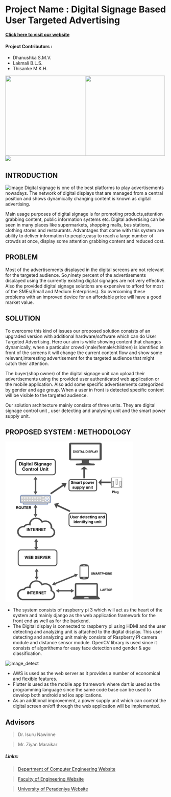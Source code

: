 # Project Name : Digital Signage Based User Targeted Advertising

[**Click here to visit our website**](https://viradhanus.github.io/Digital-Signage-Based-User-Targerd-Advertising/)

#### Project Contributors : 
  * Dhanushka S.M.V. 
  * Lakmali B.L.S. 
  * Thisanke M.K.H.   
                           
<div id="Members" >
    <div class="inline-block">
        <img src ="https://github.com/cepdnaclk/e16-3yp-digital-signage-based-user-targeted-advertising/blob/main/Images/Member1.jpg" align="left" width="250" height="250">
    </div>
    <div class="inline-block">
        <img src ="https://github.com/cepdnaclk/e16-3yp-digital-signage-based-user-targeted-advertising/blob/main/Images/Member2.jpg" align="left" width="250" height="250">
    </div>
    <div class="inline-block">
       <img src ="https://github.com/cepdnaclk/e16-3yp-digital-signage-based-user-targeted-advertising/blob/main/Images/Member3.jpg" alt= " "  width="230" height="250">
    </div>
</div>

## INTRODUCTION

![image](https://github.com/cepdnaclk/e16-3yp-digital-signage-based-user-targeted-advertising/blob/main/Images/target.png)
Digital signage is one of the best platforms to play advertisements nowadays. The network of digital displays that are managed from a central position and shows dynamically changing content is known as digital advertising.

Main usage purposes of digital signage is for promoting products,attention grabbing content, public information systems etc. Digital advertising can be seen in many places like supermarkets, shopping malls, bus stations, clothing stores and restaurants. Advantages that come with this system are ability to deliver information to people,easy to reach a large number of crowds at once, display some attention grabbing content and reduced cost.

## PROBLEM
Most of the advertisements displayed in the digital screens are not relevant for the targeted audience. So,ninety percent of the advertisements displayed using the currently existing digital signages are not very effective. Also the provided digital signage solutions are expensive to afford for most of the SMEs(Small and Medium Enterprises). So overcoming these problems with an improved device for an affordable price will have a good market value.

## SOLUTION
To overcome this kind of issues our proposed solution consists of an upgraded version with additional hardware/software which can do User Targeted Advertising. Here our aim is while showing content that changes dynamically, when a particular crowd (male/female/children) is identified in front of the screens it will change the current content flow and show some relevant,interesting advertisement for the targeted audience that might catch their attention.

The buyer(shop owner) of the digital signage unit can upload their advertisements using the provided user authenticated web application or the mobile application. Also add some specific advertisements categorized by gender and age group. When a user in front is detected specific content will be visible to the targeted audience.

Our solution architecture mainly consists of three units. They are digital signage control unit , user detecting and analysing unit and the smart power supply unit.

## PROPOSED SYSTEM : METHODOLOGY 

<img src="https://github.com/cepdnaclk/e16-3yp-digital-signage-based-user-targeted-advertising/blob/main/Images/Capture_architecture.PNG" alt="image_architecture" width="400" height="500" />

- The system consists of raspberry pi 3 which will act as the heart of the system and mainly django as the web application framework for the front end as well as for the backend. 
- The Digital display is connected to raspberry pi using HDMI and the user detecting and analyzing unit is attached to the digital display. This user detecting and analyzing unit mainly consists of Raspberry PI camera module and distance sensor module. OpenCV library is used since it consists of algorithems for easy face detection and gender & age classification.

<img src="https://github.com/cepdnaclk/e16-3yp-digital-signage-based-user-targeted-advertising/blob/main/Images/detect.jpg" alt="image_detect" width="650" height="350"/>

- AWS is used as the web server as it provides a number of economical and flexible features. 
- Flutter is used as the mobile app framework where dart is used as the programming language since the same code base can be used to develop both android and ios applications.
- As an additional improvement, a power supply unit which can control the digital screen on/off through the web application will be implemented.

## Advisors

>Dr. Isuru Nawinne

>Mr. Ziyan Maraikar

##### Links:
> [Department of Computer Engineering Website](http://www.ce.pdn.ac.lk/) 

> [Faculty of Engineering Website](https://eng.pdn.ac.lk/) 

> [University of Peradeniya Website](https://www.pdn.ac.lk/)



